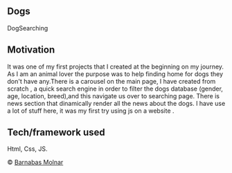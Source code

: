 ## Dogs
DogSearching

## Motivation
It was one of my first projects that I created at the beginning on my journey. As I am an animal lover the purpose was to help finding home for dogs they don't have any.There is a carousel on the main page, I have  created from scratch , a quick search engine in order to filter the dogs database (gender, age, location, breed),and this navigate us over to searching page. There is news section that dinamically render all the news about the dogs. I have use a lot of stuff here,  it was my first try using js on a website .

## Tech/framework used
 Html, Css, JS.




 © [Barnabas Molnar]()

